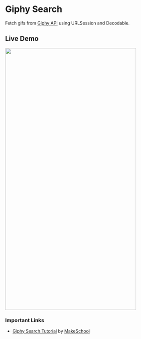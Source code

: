 
# Giphy Search
Fetch gifs from [Giphy API](https://developers.giphy.com/) using URLSession and Decodable.


## Live Demo
<img src="https://github.com/SamuelFolledo/MOB1.3/blob/master/static/gifs/giphyDemo.gif" width="420" height="839">

### Important Links
- [Giphy Search Tutorial](https://www.makeschool.com/academy/track/giphy-search-for-ios-hrs) by [MakeSchool](makeschool.com)
